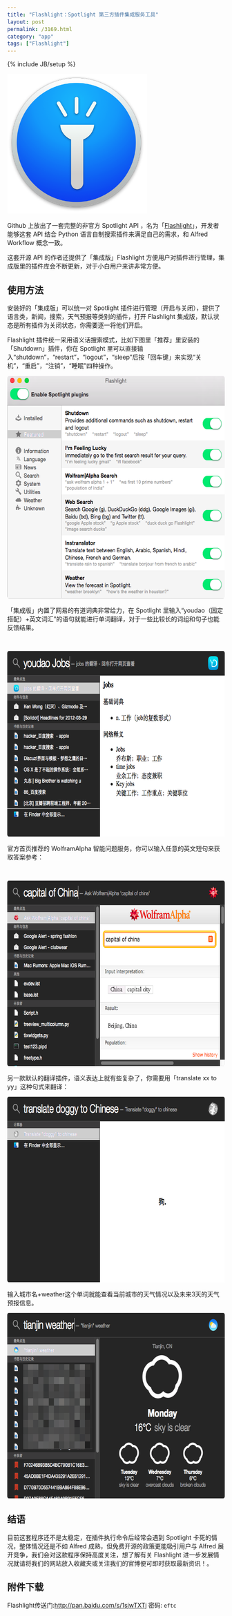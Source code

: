 ```yaml
---
title: "Flashlight：Spotlight 第三方插件集成服务工具"
layout: post
permalink: /3169.html
category: "app"
tags: ["Flashlight"]
---
```

{% include JB/setup %}

[<img class="  wp-image-3177 aligncenter" src="/wp-content/uploads/2015/05/CfakepathFlashlight.png" alt="CfakepathFlashlight" width="324" height="324" />][1]

Github 上放出了一套完整的非官方 Spotlight API ，名为「<a title="" href="https://github.com/nate-parrott/Flashlight/releases" target="_blank" data-original-title="">Flashlight</a>」，开发者能够这套 API 结合 Python 语言自制搜索插件来满足自己的需求，和 Alfred Workflow 概念一致。

这套开源 API 的作者还提供了「集成版」Flashlight 方便用户对插件进行管理，集成版里的插件库会不断更新，对于小白用户来讲非常方便。

## 使用方法

安装好的「集成版」可以统一对 Spotlight 插件进行管理（开启与关闭），提供了语言类，新闻，搜索，天气预报等类别的插件，打开 Flashlight 集成版，默认状态是所有插件为关闭状态，你需要逐一将他们开启。

Flashlight 插件统一采用语义话搜索模式，比如下图里「推荐」里安装的「Shutdown」插件，你在 Spotlight 里可以直接输入“shutdown”，“restart”，“logout”，“sleep”后按「回车键」来实现“关机”，“重启”，“注销”，“睡眠”四种操作。

[<img class="attachment-full" src="/wp-content/uploads/2015/05/CfakepathSpotlight-Flashlight.png" alt="CfakepathSpotlight-Flashlight" width="602" height="516" />][2]

「集成版」内置了网易的有道词典非常给力，在 Spotlight 里输入“youdao（固定搭配）+英文词汇”的语句就能进行单词翻译，对于一些比较长的词组和句子也能反馈结果。

&nbsp;

[<img class="attachment-full" src="/wp-content/uploads/2015/05/CfakepathSpotlight-Flashlight-Youdao.png" alt="CfakepathSpotlight-Flashlight-Youdao" width="680" height="430" />][3]

官方首页推荐的 WolframAlpha 智能问题服务，你可以输入任意的英文短句来获取答案参考：

&nbsp;

[<img class="attachment-full" src="/wp-content/uploads/2015/05/CfakepathSpotlight-Flashlight-WolframAlpha.png" alt="CfakepathSpotlight-Flashlight-WolframAlpha" width="680" height="430" />][4]

另一款默认的翻译插件，语义表达上就有些复杂了，你需要用「translate xx to yy」这种句式来翻译：

[<img class="attachment-full" src="/wp-content/uploads/2015/05/CfakepathSpotlight-Flashlight-Translate.png" alt="CfakepathSpotlight-Flashlight-Translate" width="680" height="430" />][5]

输入城市名+weather这个单词就能查看当前城市的天气情况以及未来3天的天气预报信息。

[<img class="attachment-full" src="/wp-content/uploads/2015/05/CfakepathSpotlight-Flashlight-Weather-1.png" alt="CfakepathSpotlight-Flashlight-Weather-1" width="680" height="430" />][6]

## 结语

目前这套程序还不是太稳定，在插件执行命令后经常会遇到 Spotlight 卡死的情况，整体情况还是不如 Alfred 成熟，但免费开源的政策更能吸引用户与 Alfred 展开竞争，我们会对这款程序保持高度关注，想了解有关 Flashlight 进一步发展情况就请将我们的网站放入收藏夹或关注我们的官博便可即时获取最新资讯！。

## 附件下载

Flashlight传送门:<http://pan.baidu.com/s/1sjwTXTj> 密码: `eftc`

 [1]: /wp-content/uploads/2015/05/CfakepathFlashlight.png
 [2]: /wp-content/uploads/2015/05/CfakepathSpotlight-Flashlight.png
 [3]: /wp-content/uploads/2015/05/CfakepathSpotlight-Flashlight-Youdao.png
 [4]: /wp-content/uploads/2015/05/CfakepathSpotlight-Flashlight-WolframAlpha.png
 [5]: /wp-content/uploads/2015/05/CfakepathSpotlight-Flashlight-Translate.png
 [6]: /wp-content/uploads/2015/05/CfakepathSpotlight-Flashlight-Weather-1.png

